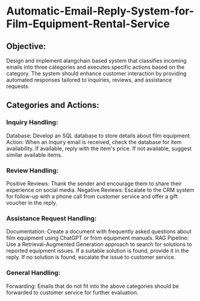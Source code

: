 # Automatic-Email-Reply-System-for-Film-Equipment-Rental-Service

## Objective:
Design and implement alangchain based  system that classifies incoming emails into three categories and executes specific actions based on the category. The system should enhance customer interaction by providing automated responses tailored to inquiries, reviews, and assistance requests.
## Categories and Actions:
### Inquiry Handling:
  Database: Develop an SQL database to store details about film equipment.
  Action: When an inquiry email is received, check the database for item availability.
  If available, reply with the item's price.
  If not available, suggest similar available items.
### Review Handling:
  Positive Reviews: Thank the sender and encourage them to share their experience on social media.
  Negative Reviews: Escalate to the CRM system for follow-up with a phone call from customer service and offer a gift voucher in the reply.
### Assistance Request Handling:
  Documentation: Create a document with frequently asked questions about film equipment using ChatGPT or from equipment manuals.
  RAG Pipeline: Use a Retrieval-Augmented Generation approach to search for solutions to reported equipment issues.
  If a suitable solution is found, provide it in the reply.
  If no solution is found, escalate the issue to customer service.
### General Handling:
  Forwarding: Emails that do not fit into the above categories should be forwarded to customer service for further evaluation.
